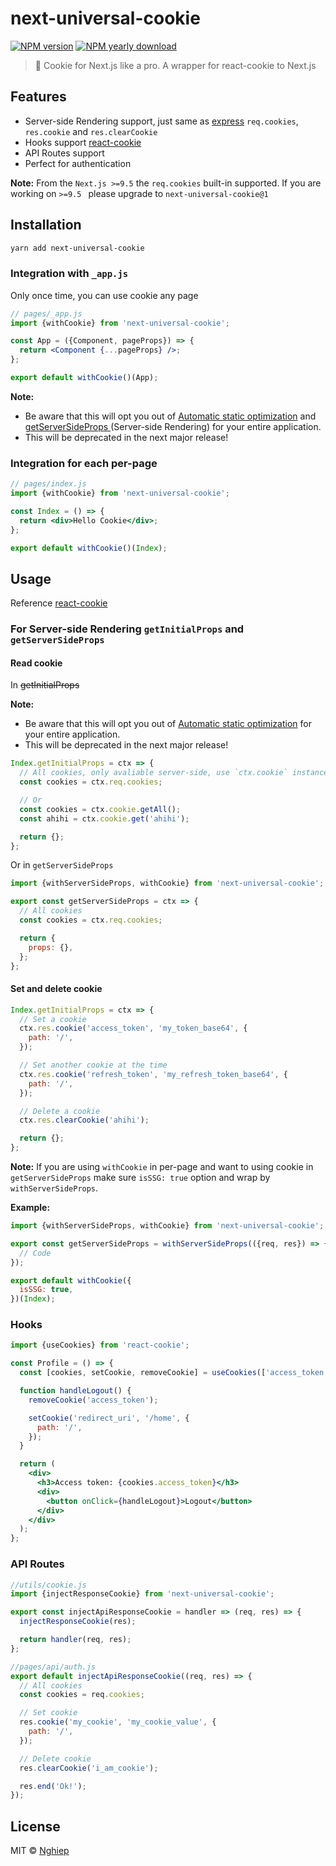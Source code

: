 # next-universal-cookie

[![NPM version](https://img.shields.io/npm/v/next-universal-cookie.svg)](https://www.npmjs.com/package/next-universal-cookie)
[![NPM yearly download](https://img.shields.io/npm/dy/next-universal-cookie.svg)](https://www.npmjs.com/package/next-universal-cookie)

> 🍪 Cookie for Next.js like a pro. A wrapper for react-cookie to Next.js

## Features

- Server-side Rendering support, just same as [express](http://expressjs.com/en/5x/api.html#res.cookie) `req.cookies`, `res.cookie` and `res.clearCookie`
- Hooks support [react-cookie](https://www.npmjs.com/package/react-cookie#usecookiesdependencies)
- API Routes support
- Perfect for authentication

**Note:** From the `Next.js >=9.5` the `req.cookies` built-in supported. If you are working on `>=9.5 ` please upgrade to `next-universal-cookie@1`

## Installation

```bash
yarn add next-universal-cookie
```

### Integration with `_app.js`

Only once time, you can use cookie any page

```jsx
// pages/_app.js
import {withCookie} from 'next-universal-cookie';

const App = ({Component, pageProps}) => {
  return <Component {...pageProps} />;
};

export default withCookie()(App);
```

**Note:**

- Be aware that this will opt you out of [Automatic static optimization](https://nextjs.org/docs/advanced-features/automatic-static-optimization) and [getServerSideProps
  ](https://nextjs.org/docs/basic-features/data-fetching#getserversideprops-server-side-rendering)(Server-side Rendering) for your entire application.
- This will be deprecated in the next major release!

### Integration for each per-page

```jsx
// pages/index.js
import {withCookie} from 'next-universal-cookie';

const Index = () => {
  return <div>Hello Cookie</div>;
};

export default withCookie()(Index);
```

## Usage

Reference [react-cookie](https://www.npmjs.com/package/react-cookie#usecookiesdependencies)

### For Server-side Rendering `getInitialProps` and `getServerSideProps`

#### Read cookie

In ~~getInitialProps~~

**Note:**

- Be aware that this will opt you out of [Automatic static optimization](https://nextjs.org/docs/advanced-features/automatic-static-optimization) for your entire application.
- This will be deprecated in the next major release!

```jsx
Index.getInitialProps = ctx => {
  // All cookies, only avaliable server-side, use `ctx.cookie` instance instead
  const cookies = ctx.req.cookies;

  // Or
  const cookies = ctx.cookie.getAll();
  const ahihi = ctx.cookie.get('ahihi');

  return {};
};
```

Or in `getServerSideProps`

```jsx
import {withServerSideProps, withCookie} from 'next-universal-cookie';

export const getServerSideProps = ctx => {
  // All cookies
  const cookies = ctx.req.cookies;

  return {
    props: {},
  };
};
```

#### Set and delete cookie

```jsx
Index.getInitialProps = ctx => {
  // Set a cookie
  ctx.res.cookie('access_token', 'my_token_base64', {
    path: '/',
  });

  // Set another cookie at the time
  ctx.res.cookie('refresh_token', 'my_refresh_token_base64', {
    path: '/',
  });

  // Delete a cookie
  ctx.res.clearCookie('ahihi');

  return {};
};
```

**Note:** If you are using `withCookie` in per-page and want to using cookie in `getServerSideProps` make sure `isSSG: true` option and wrap by `withServerSideProps`.

**Example:**

```jsx
import {withServerSideProps, withCookie} from 'next-universal-cookie';

export const getServerSideProps = withServerSideProps(({req, res}) => {
  // Code
});

export default withCookie({
  isSSG: true,
})(Index);
```

### Hooks

```jsx
import {useCookies} from 'react-cookie';

const Profile = () => {
  const [cookies, setCookie, removeCookie] = useCookies(['access_token']);

  function handleLogout() {
    removeCookie('access_token');

    setCookie('redirect_uri', '/home', {
      path: '/',
    });
  }

  return (
    <div>
      <h3>Access token: {cookies.access_token}</h3>
      <div>
        <button onClick={handleLogout}>Logout</button>
      </div>
    </div>
  );
};
```

### API Routes

```js
//utils/cookie.js
import {injectResponseCookie} from 'next-universal-cookie';

export const injectApiResponseCookie = handler => (req, res) => {
  injectResponseCookie(res);

  return handler(req, res);
};
```

```js
//pages/api/auth.js
export default injectApiResponseCookie((req, res) => {
  // All cookies
  const cookies = req.cookies;

  // Set cookie
  res.cookie('my_cookie', 'my_cookie_value', {
    path: '/',
  });

  // Delete cookie
  res.clearCookie('i_am_cookie');

  res.end('Ok!');
});
```

## License

MIT © [Nghiep](mailto:me@nghiepit.dev)
